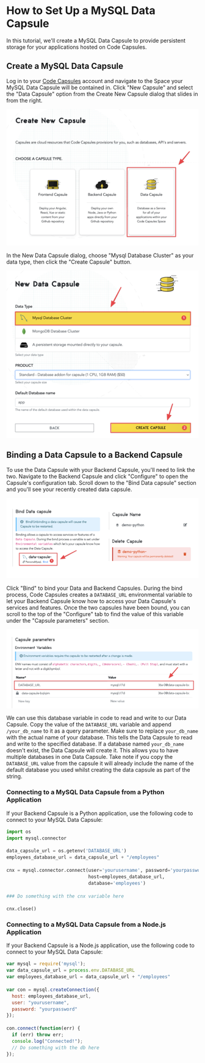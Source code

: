 # How to Set Up a MySQL Data Capsule

In this tutorial, we'll create a MySQL Data Capsule to provide persistent storage for your applications hosted on Code Capsules.

## Create a MySQL Data Capsule

Log in to your [Code Capsules](https://codecapsules.io) account and navigate to the Space your MySQL Data Capsule will be contained in. Click "New Capsule" and select the "Data Capsule" option from the Create New Capsule dialog that slides in from the right. 

![Create Data Capsule](../assets/reference/create-data-capsule.png)

In the New Data Capsule dialog, choose "Mysql Database Cluster" as your data type, then click the "Create Capsule" button. 

![MySQL Database Cluster](../assets/reference/set-up-mysql/mysql-database-cluster.png)  

## Binding a Data Capsule to a Backend Capsule

To use the Data Capsule with your Backend Capsule, you'll need to link the two. Navigate to the Backend Capsule and click "Configure" to open the Capsule's configuration tab. Scroll down to the "Bind Data capsule" section and you'll see your recently created data capsule.

![Bind Data Capsule](../assets/reference/set-up-mysql/bind-mysql-data-capsule.png)

Click "Bind" to bind your Data and Backend Capsules. During the bind process, Code Capsules creates a `DATABASE_URL` environmental variable to let your Backend Capsule know how to access your Data Capsule's services and features. Once the two capsules have been bound, you can scroll to the top of the "Configure" tab to find the value of this variable under the "Capsule parameters" section. 

![Database url environment variable](../assets/reference/set-up-mysql/mysql-environment-variable.png)

We can use this database variable in code to read and write to our Data Capsule. Copy the value of the `DATABASE_URL` variable and append `/your_db_name` to it as a query parameter. Make sure to replace `your_db_name` with the actual name of your database. This tells the Data Capsule to read and write to the specified database. If a database named `your_db_name` doesn't exist, the Data Capsule will create it. This allows you to have multiple databases in one Data Capsule. Take note if you copy the `DATABASE_URL` value from the capsule it will already include the name of the default database you used whilst creating the data capsule as part of the string.

### Connecting to a MySQL Data Capsule from a Python Application 

If your Backend Capsule is a Python application, use the following code to connect to your MySQL Data Capsule:

```python
import os
import mysql.connector

data_capsule_url = os.getenv('DATABASE_URL')
employees_database_url = data_capsule_url + "/employees"

cnx = mysql.connector.connect(user='yourusername', password='yourpassword',
                              host=employees_database_url,
                              database='employees')

### Do something with the cnx variable here

cnx.close()

```

### Connecting to a MySQL Data Capsule from a Node.js Application 

If your Backend Capsule is a Node.js application, use the following code to connect to your MySQL Data Capsule:

```js
var mysql = require('mysql');
var data_capsule_url = process.env.DATABASE_URL
var employees_database_url = data_capsule_url + "/employees"

var con = mysql.createConnection({
  host: employees_database_url,
  user: "yourusername",
  password: "yourpassword"
});

con.connect(function(err) {
  if (err) throw err;
  console.log("Connected!");
  // Do something with the db here
});

```
